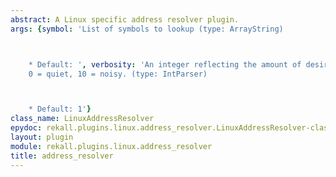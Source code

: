 ```yaml
---
abstract: A Linux specific address resolver plugin.
args: {symbol: 'List of symbols to lookup (type: ArrayString)



    * Default: ', verbosity: 'An integer reflecting the amount of desired output:
    0 = quiet, 10 = noisy. (type: IntParser)



    * Default: 1'}
class_name: LinuxAddressResolver
epydoc: rekall.plugins.linux.address_resolver.LinuxAddressResolver-class.html
layout: plugin
module: rekall.plugins.linux.address_resolver
title: address_resolver
---
```


